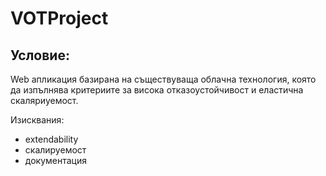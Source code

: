 # VOTProject


## Условие:
Web апликация базирана на съществуваща облачна технология, която да изпълнява критериите за висока отказоустойчивост и еластична скаляриуемост.

Изисквания:
- extendability
- скалируемост
- документация
